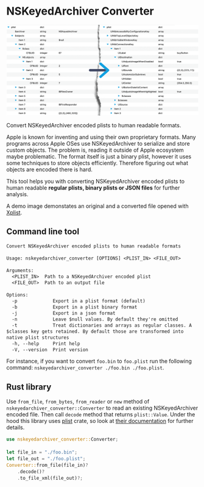 
# NSKeyedArchiver Converter

![Demo of NSKeyedArchiver Converter](demo.png)

Convert NSKeyedArchiver encoded plists to human readable formats.

Apple is known for inventing and using their own proprietary formats. Many programs across Apple OSes use NSKeyedArchiver to serialize and store custom objects. The problem is, reading it outside of Apple ecosystem maybe problematic. The format itself is just a binary plist, however it uses some techniques to store objects efficiently. Therefore figuring out what objects are encoded there is hard.

This tool helps you with converting NSKeyedArchiver encoded plists to human readable **regular plists, binary plists or JSON files** for further analysis.

A demo image demonstates an original and a converted file opened with [Xplist](https://github.com/ic005k/Xplist).

## Command line tool

```text
Convert NSKeyedArchiver encoded plists to human readable formats

Usage: nskeyedarchiver_converter [OPTIONS] <PLIST_IN> <FILE_OUT>

Arguments:
  <PLIST_IN>  Path to a NSKeyedArchiver encoded plist
  <FILE_OUT>  Path to an output file

Options:
  -p             Export in a plist format (default)
  -b             Export in a plist binary format
  -j             Export in a json format
  -n             Leave $null values. By default they're omitted
  -t             Treat dictionaries and arrays as regular classes. A $classes key gets retained. By default those are transformed into native plist structures
  -h, --help     Print help
  -V, --version  Print version
```

For instance, if you want to convert `foo.bin` to `foo.plist` run the following command:
`nskeyedarchiver_converter ./foo.bin ./foo.plist`.

## Rust library

Use `from_file`, `from_bytes`, `from_reader` or `new` method of `nskeyedarchiver_converter::Converter` to read an existing NSKeyedArchiver encoded file. Then call `decode` method that returns `plist::Value`. Under the hood this library uses [plist](https://crates.io/crates/plist) crate, so look at [their documentation](https://docs.rs/plist/latest/plist/) for further details.

```rust
use nskeyedarchiver_converter::Converter;

let file_in = "./foo.bin";
let file_out = "./foo.plist";
Converter::from_file(file_in)?
    .decode()?
    .to_file_xml(file_out)?;
```
